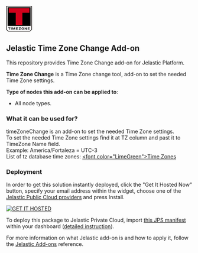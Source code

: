 [![Time Zone Change](images/timezone-logo.png)](../../../time-zone-change)
## Jelastic Time Zone Change Add-on

This repository provides Time Zone Change add-on for Jelastic Platform.

**Time Zone Change** is a Time Zone change tool, add-on to set the needed Time Zone settings.

**Type of nodes this add-on can be applied to**: 
- All node types.

### What it can be used for?
timeZoneChange is an add-on to set the needed Time Zone settings.<br />
To set the needed Time Zone settings find it at TZ column and past it to TimeZone Name field.<br />
Example: America/Fortaleza = UTC-3<br />
List of tz database time zones: <a href="https://www.google.com/fusiontables/DataSource?docid=1qJ-l1_iImMjq0pQvVquN8j5pSo7HhwAxd5NfwQc"><font color=\"LimeGreen\">Time Zones</font></a>

### Deployment

In order to get this solution instantly deployed, click the "Get It Hosted Now" button, specify your email address within the widget, choose one of the [Jelastic Public Cloud providers](https://jelastic.cloud) and press Install.

[![GET IT HOSTED](https://raw.githubusercontent.com/jelastic-jps/jpswiki/master/images/getithosted.png)](https://jelastic.com/install-application/?manifest=https%3A%2F%2Fgithub.com%2Fjelastic-jps%2Ftime-zone-change%2Fraw%2Fmaster%2Fmanifest.jps)

To deploy this package to Jelastic Private Cloud, import [this JPS manifest](../../raw/master/manifest.jps) within your dashboard ([detailed instruction](https://docs.jelastic.com/environment-export-import#import)).

For more information on what Jelastic add-on is and how to apply it, follow the [Jelastic Add-ons](https://github.com/jelastic-jps/jpswiki/wiki/Jelastic-Addons) reference.